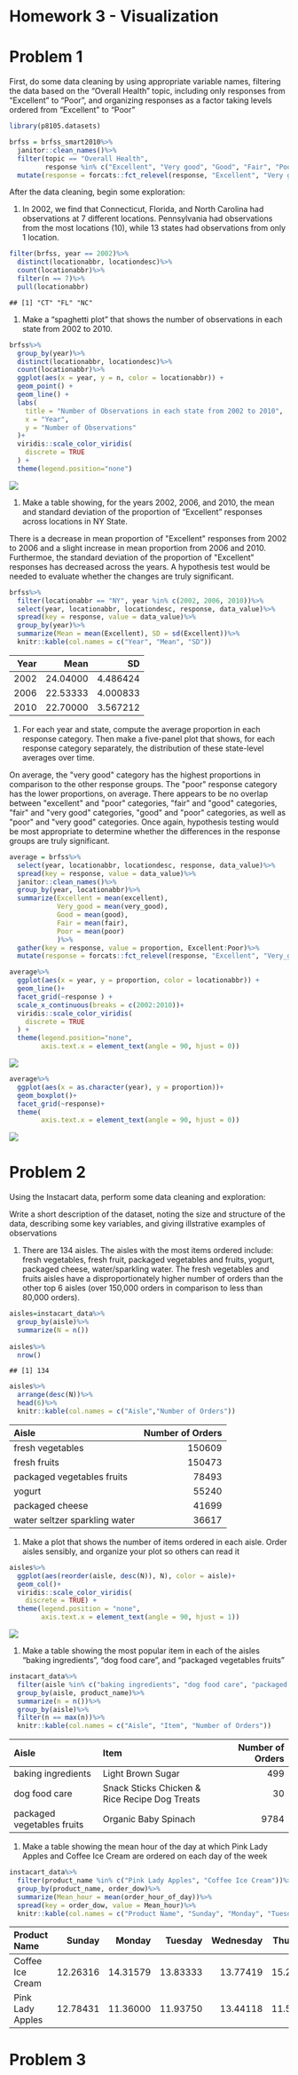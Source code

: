 Homework 3 - Visualization
================

Problem 1
=========

First, do some data cleaning by using appropriate variable names, filtering the data based on the “Overall Health” topic, including only responses from “Excellent” to “Poor”, and organizing responses as a factor taking levels ordered from “Excellent” to “Poor”

``` r
library(p8105.datasets)

brfss = brfss_smart2010%>%
  janitor::clean_names()%>%
  filter(topic == "Overall Health", 
         response %in% c("Excellent", "Very good", "Good", "Fair", "Poor"))%>%
  mutate(response = forcats::fct_relevel(response, "Excellent", "Very good", "Good", "Fair", "Poor"))
```

After the data cleaning, begin some exploration:

1.  In 2002, we find that Connecticut, Florida, and North Carolina had observations at 7 different locations. Pennsylvania had observations from the most locations (10), while 13 states had observations from only 1 location.

``` r
filter(brfss, year == 2002)%>%
  distinct(locationabbr, locationdesc)%>%
  count(locationabbr)%>%
  filter(n == 7)%>%
  pull(locationabbr)
```

    ## [1] "CT" "FL" "NC"

1.  Make a “spaghetti plot” that shows the number of observations in each state from 2002 to 2010.

``` r
brfss%>%
  group_by(year)%>%
  distinct(locationabbr, locationdesc)%>%
  count(locationabbr)%>%
  ggplot(aes(x = year, y = n, color = locationabbr)) +
  geom_point() +
  geom_line() +
  labs(
    title = "Number of Observations in each state from 2002 to 2010",
    x = "Year",
    y = "Number of Observations"
  )+
  viridis::scale_color_viridis(
    discrete = TRUE
  ) + 
  theme(legend.position="none")
```

![](p8105_hw3_mg3861_files/figure-markdown_github/unnamed-chunk-3-1.png)

1.  Make a table showing, for the years 2002, 2006, and 2010, the mean and standard deviation of the proportion of “Excellent” responses across locations in NY State.

There is a decrease in mean proportion of "Excellent" responses from 2002 to 2006 and a slight increase in mean proportion from 2006 and 2010. Furthermoe, the standard deviation of the proportion of "Excellent" responses has decreased across the years. A hypothesis test would be needed to evaluate whether the changes are truly significant.

``` r
brfss%>%
  filter(locationabbr == "NY", year %in% c(2002, 2006, 2010))%>%
  select(year, locationabbr, locationdesc, response, data_value)%>%
  spread(key = response, value = data_value)%>%
  group_by(year)%>%
  summarize(Mean = mean(Excellent), SD = sd(Excellent))%>%
  knitr::kable(col.names = c("Year", "Mean", "SD"))
```

|  Year|      Mean|        SD|
|-----:|---------:|---------:|
|  2002|  24.04000|  4.486424|
|  2006|  22.53333|  4.000833|
|  2010|  22.70000|  3.567212|

1.  For each year and state, compute the average proportion in each response category. Then make a five-panel plot that shows, for each response category separately, the distribution of these state-level averages over time.

On average, the "very good" category has the highest proportions in comparison to the other response groups. The "poor" response category has the lower proportions, on average. There appears to be no overlap between "excellent" and "poor" categories, "fair" and "good" categories, "fair" and "very good" categories, "good" and "poor" categories, as well as "poor" and "very good" categories. Once again, hypothesis testing would be most appropriate to determine whether the differences in the response groups are truly significant.

``` r
average = brfss%>%
  select(year, locationabbr, locationdesc, response, data_value)%>%
  spread(key = response, value = data_value)%>%
  janitor::clean_names()%>%
  group_by(year, locationabbr)%>%
  summarize(Excellent = mean(excellent),
            Very_good = mean(very_good),
            Good = mean(good),
            Fair = mean(fair),
            Poor = mean(poor)
            )%>%
  gather(key = response, value = proportion, Excellent:Poor)%>%
  mutate(response = forcats::fct_relevel(response, "Excellent", "Very_good", "Good", "Fair", "Poor"))

average%>%
  ggplot(aes(x = year, y = proportion, color = locationabbr)) +
  geom_line()+
  facet_grid(~response ) +
  scale_x_continuous(breaks = c(2002:2010))+
  viridis::scale_color_viridis(
    discrete = TRUE
  ) + 
  theme(legend.position="none",
        axis.text.x = element_text(angle = 90, hjust = 0))
```

![](p8105_hw3_mg3861_files/figure-markdown_github/unnamed-chunk-5-1.png)

``` r
average%>%
  ggplot(aes(x = as.character(year), y = proportion))+
  geom_boxplot()+
  facet_grid(~response)+
  theme(
        axis.text.x = element_text(angle = 90, hjust = 0))
```

![](p8105_hw3_mg3861_files/figure-markdown_github/unnamed-chunk-5-2.png)

Problem 2
=========

Using the Instacart data, perform some data cleaning and exploration:

Write a short description of the dataset, noting the size and structure of the data, describing some key variables, and giving illstrative examples of observations

1.  There are 134 aisles. The aisles with the most items ordered include: fresh vegetables, fresh fruit, packaged vegetables and fruits, yogurt, packaged cheese, water/sparkling water. The fresh vegetables and fruits aisles have a disproportionately higher number of orders than the other top 6 aisles (over 150,000 orders in comparison to less than 80,000 orders).

``` r
aisles=instacart_data%>%
  group_by(aisle)%>%
  summarize(N = n())
  
aisles%>%
  nrow()
```

    ## [1] 134

``` r
aisles%>%
  arrange(desc(N))%>%
  head(6)%>%
  knitr::kable(col.names = c("Aisle","Number of Orders"))
```

| Aisle                         |  Number of Orders|
|:------------------------------|-----------------:|
| fresh vegetables              |            150609|
| fresh fruits                  |            150473|
| packaged vegetables fruits    |             78493|
| yogurt                        |             55240|
| packaged cheese               |             41699|
| water seltzer sparkling water |             36617|

1.  Make a plot that shows the number of items ordered in each aisle. Order aisles sensibly, and organize your plot so others can read it

``` r
aisles%>%
  ggplot(aes(reorder(aisle, desc(N)), N), color = aisle)+
  geom_col()+
  viridis::scale_color_viridis(
    discrete = TRUE) + 
  theme(legend.position = "none",
        axis.text.x = element_text(angle = 90, hjust = 1))
```

![](p8105_hw3_mg3861_files/figure-markdown_github/unnamed-chunk-8-1.png)

1.  Make a table showing the most popular item in each of the aisles “baking ingredients”, “dog food care”, and “packaged vegetables fruits”

``` r
instacart_data%>%
  filter(aisle %in% c("baking ingredients", "dog food care", "packaged vegetables fruits"))%>%
  group_by(aisle, product_name)%>%
  summarize(n = n())%>%
  group_by(aisle)%>%
  filter(n == max(n))%>%
  knitr::kable(col.names = c("Aisle", "Item", "Number of Orders"))
```

| Aisle                      | Item                                          |  Number of Orders|
|:---------------------------|:----------------------------------------------|-----------------:|
| baking ingredients         | Light Brown Sugar                             |               499|
| dog food care              | Snack Sticks Chicken & Rice Recipe Dog Treats |                30|
| packaged vegetables fruits | Organic Baby Spinach                          |              9784|

1.  Make a table showing the mean hour of the day at which Pink Lady Apples and Coffee Ice Cream are ordered on each day of the week

``` r
instacart_data%>%
  filter(product_name %in% c("Pink Lady Apples", "Coffee Ice Cream"))%>%
  group_by(product_name, order_dow)%>%
  summarize(Mean_hour = mean(order_hour_of_day))%>%
  spread(key = order_dow, value = Mean_hour)%>%
  knitr::kable(col.names = c("Product Name", "Sunday", "Monday", "Tuesday", "Wednesday", "Thursday", "Friday", "Saturday"))
```

| Product Name     |    Sunday|    Monday|   Tuesday|  Wednesday|  Thursday|    Friday|  Saturday|
|:-----------------|---------:|---------:|---------:|----------:|---------:|---------:|---------:|
| Coffee Ice Cream |  12.26316|  14.31579|  13.83333|   13.77419|  15.21739|  15.38095|  15.31818|
| Pink Lady Apples |  12.78431|  11.36000|  11.93750|   13.44118|  11.55172|  11.70213|  14.25000|

Problem 3
=========
